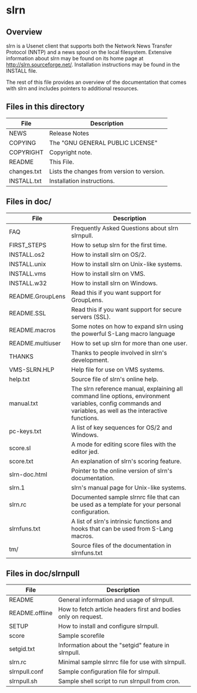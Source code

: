 # slrn

## Overview

slrn is a Usenet client that supports both the Network News Transfer
Protocol (NNTP) and a news spool on the local filesystem.  Extensive
information about slrn may be found on its home page at
<http://slrn.sourceforge.net/>.  Installation instructions may be
found in the INSTALL file.

The rest of this file provides an overview of the documentation that
comes with slrn and includes pointers to additional resources.

## Files in this directory

File           | Description
-------------- | -----------
NEWS           | Release Notes
COPYING        | The "GNU GENERAL PUBLIC LICENSE"
COPYRIGHT      | Copyright note.
README         | This File.
changes.txt    | Lists the changes from version to version.
INSTALL.txt    | Installation instructions.

## Files in doc/

File                 | Description
-------------------- | -----------
FAQ                  |  Frequently Asked Questions about slrn  slrnpull.
FIRST_STEPS          |  How to setup slrn for the first time.
INSTALL.os2          |  How to install slrn on OS/2.
INSTALL.unix         |  How to install slrn on Unix-like systems.
INSTALL.vms          |  How to install slrn on VMS.
INSTALL.w32          |  How to install slrn on Windows.
README.GroupLens     |  Read this if you want support for GroupLens.
README.SSL           |  Read this if you want support for secure servers (SSL).
README.macros        |  Some notes on how to expand slrn using the powerful S-Lang macro language
README.multiuser     |  How to set up slrn for more than one user.
THANKS               |  Thanks to people involved in slrn's development.
VMS-SLRN.HLP         |  Help file for use on VMS systems.
help.txt             |  Source file of slrn's online help.
manual.txt           |  The slrn reference manual, explaining all command line options, environment variables, config commands and variables, as well as the interactive functions.
pc-keys.txt          |  A list of key sequences for OS/2 and Windows.
score.sl             |  A mode for editing score files with the editor jed.
score.txt            |  An explanation of slrn's scoring feature.
slrn-doc.html        |  Pointer to the online version of slrn's documentation.
slrn.1               |  slrn's manual page for Unix-like systems.
slrn.rc              |  Documented sample slrnrc file that can be used as a template for your personal configuration.
slrnfuns.txt         |  A list of slrn's intrinsic functions and hooks that can be used from S-Lang macros.
tm/                  |  Source files of the documentation in slrnfuns.txt

## Files in doc/slrnpull

File                 | Description
-------------------- | -----------
README               |  General information and usage of slrnpull.
README.offline	     |  How to fetch article headers first and bodies only on request.
SETUP                |  How to install and configure slrnpull.
score                |  Sample scorefile
setgid.txt           |  Information about the "setgid" feature in slrnpull.
slrn.rc              |  Minimal sample slrnrc file for use with slrnpull.
slrnpull.conf        |  Sample configuration file for slrnpull.
slrnpull.sh          |  Sample shell script to run slrnpull from cron.
